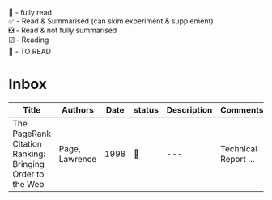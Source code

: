 💯 - fully read  
✅ - Read & Summarised (can skim experiment & supplement)  
❎ - Read & not fully summarised    
☑️ - Reading  
🔲 - TO READ

# Inbox

| Title | Authors | Date | status | Description | Comments |
| --- | --- | --- | --- | --- | --- |
| The PageRank Citation Ranking: Bringing Order to the Web | Page, Lawrence  | 1998 | 🔲 | --- | Technical Report ... |